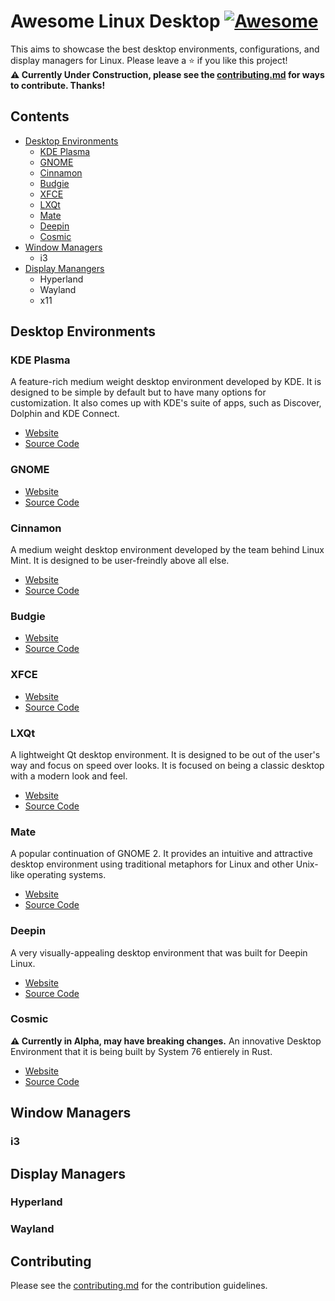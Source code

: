 # Awesome Linux Desktop [![Awesome](https://awesome.re/badge.svg)](https://awesome.re)
This aims to showcase the best desktop environments, configurations, and display managers for Linux. Please leave a ⭐ if you like this project!  
**⚠️ Currently Under Construction, please see the [contributing.md](https://github.com/Inhishonor/awesome-desktop-environments/blob/main/contributing.md) for ways to contribute. Thanks!**
## Contents
* [Desktop Environments](#desktop-environments)
  * [KDE Plasma](#kde-plasma) 
  * [GNOME](#gnome) 
  * [Cinnamon](#cinnamon) 
  * [Budgie](#budgie) 
  * [XFCE](#xfce) 
  * [LXQt](#lxqt) 
  * [Mate](#mate) 
  * [Deepin](#deepin) 
  * [Cosmic](#cosmic)
* [Window Managers](#window-managers)
  * i3
* [Display Manangers](#display-managers)
  * Hyperland
  * Wayland
  * x11
## Desktop Environments
### KDE Plasma
A feature-rich medium weight desktop environment developed by KDE. It is designed to be simple by default but to have many options for customization. It also comes up with KDE's suite of apps, such as Discover, Dolphin and KDE Connect.
* [Website](https://kde.org/plasma-desktop/)
* [Source Code](https://invent.kde.org/plasma)
### GNOME  
* [Website](https://www.gnome.org/)
* [Source Code](https://gitlab.gnome.org/GNOME)
### Cinnamon  
A medium weight desktop environment developed by the team behind Linux Mint. It is designed to be user-freindly above all else.
* [Website](https://projects.linuxmint.com/cinnamon/)
* [Source Code](https://github.com/linuxmint/cinnamon)
### Budgie  
* [Website](https://buddiesofbudgie.org/)
* [Source Code](https://github.com/BuddiesOfBudgie/budgie-desktop)
### XFCE  
* [Website](https://www.xfce.org/)
* [Source Code](https://gitlab.xfce.org/xfce)
### LXQt  
A lightweight Qt desktop environment. It is designed to be out of the user's way and focus on speed over looks. It is focused on being a classic desktop with a modern look and feel.
* [Website](https://lxqt-project.org/)
* [Source Code](https://github.com/lxqt/lxqt)
### Mate  
A popular continuation of GNOME 2. It provides an intuitive and attractive desktop environment using traditional metaphors for Linux and other Unix-like operating systems.
* [Website](https://mate-desktop.com/)
* [Source Code](https://github.com/mate-desktop)
### Deepin  
A very visually-appealing desktop environment that was built for Deepin Linux.
* [Website](https://www.deepin.org/en/dde/)
* [Source Code]()
### Cosmic
**⚠️ Currently in Alpha, may have breaking changes.** An innovative Desktop Environment that it is being built by System 76 entierely in Rust.
* [Website](https://system76.com/cosmic/.)
* [Source Code](https://github.com/pop-os/cosmic-epoch)
## Window Managers
### i3
## Display Managers
### Hyperland
### Wayland
###
## Contributing
Please see the [contributing.md](https://github.com/Inhishonor/awesome-desktop-environments/blob/main/contributing.md) for the contribution guidelines.
